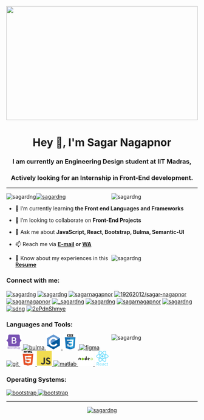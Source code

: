 <!--
### Hi there 👋
**SagarDNG/SagarDNG** is a ✨ _special_ ✨ repository because its `README.md` (this file) appears on your GitHub profile.
Here are some ideas to get you started:
- 💬 Ask me about anything about Front-end
- ⚡ Fun fact: You know, if you know😂
- 🔭 I’m currently working on Students site, WebOps team, IIT Madras
- 🌱 I’m currently learning Full-stack
- 👯 I’m looking to collaborate on Web-dev projects
- 🤔 I’m looking for Internships in Front-end
- 📫 Reach me via [E-mail](mailto:ed20b054@smail.iitm.ac.in) or [WA](https://wa.me/919620916448)
- 😄 Pronouns: He/Him
-->

<p> 
    <img src="Banner.mp4"
         width="100%" height="300px"/> 
</p>
 
<h1 align="center">Hey 👋, I'm Sagar Nagapnor</h1>
<h3 align="center">I am currently an Engineering Design student at IIT Madras,</h3>
<h3 align="center">Actively looking for an Internship in Front-End development.</h3>

<hr>

<p> 
    <img align="left" src="https://komarev.com/ghpvc/?username=sagardng&label=Profile%20views&color=0e75b6&style=flat" alt="sagardng" /> 
</p>

<p>
  <img align="right" src="https://github-readme-stats.vercel.app/api?username=sagardng&theme=highcontrast&show_icons=true&locale=en&custom_title=Sagar's Github Stats"
       alt="sagardng" width="45%"/>
</p>

<p align="left">
  <a href="https://twitter.com/sagardng" target="blank">
    <img src="https://img.shields.io/twitter/follow/sagardng?logo=twitter&style=for-the-badge" alt="sagardng" />
   </a> 
</p>

* 🌱 I’m currently learning **the Front end Languages and Frameworks**

* 👯 I’m looking to collaborate on **Front-End Projects**

* 💬 Ask me about **JavaScript, React, Bootstrap, Bulma, Semantic-UI**

* 📫 Reach me via **[E-mail](mailto:ed20b054@smail.iitm.ac.in) or [WA](https://wa.me/919620916448)**

<p>
  <img align="right" src="https://github-readme-streak-stats.herokuapp.com/?user=sagardng&theme=highcontrast" alt="sagardng" width="45%"/>
</p>

* 📄 Know about my experiences in this **[Resume](https://docs.google.com/document/d/1V--0XMIfnKd3TO-cvL-CJU7dkNYg8HJxW-8SK-kMszk)**

<!-- * ⚡ Fun fact **You know, if you know** -->



<h3 align="left">Connect with me:</h3>
<p align="left">
<a href="https://codepen.io/sagardng" target="blank"><img align="center" src="https://raw.githubusercontent.com/rahuldkjain/github-profile-readme-generator/master/src/images/icons/Social/codepen.svg" alt="sagardng" height="30" width="40" /></a>
<a href="https://twitter.com/sagardng" target="blank"><img align="center" src="https://raw.githubusercontent.com/rahuldkjain/github-profile-readme-generator/master/src/images/icons/Social/twitter.svg" alt="sagardng" height="30" width="40" /></a>
<a href="https://linkedin.com/in/sagarnagapnor" target="blank"><img align="center" src="https://raw.githubusercontent.com/rahuldkjain/github-profile-readme-generator/master/src/images/icons/Social/linked-in-alt.svg" alt="sagarnagapnor" height="30" width="40" /></a>
<a href="https://stackoverflow.com/users/19262012/sagar-nagapnor" target="blank"><img align="center" src="https://raw.githubusercontent.com/rahuldkjain/github-profile-readme-generator/master/src/images/icons/Social/stack-overflow.svg" alt="19262012/sagar-nagapnor" height="30" width="40" /></a>
<a href="https://fb.com/sagarnagapnor" target="blank"><img align="center" src="https://raw.githubusercontent.com/rahuldkjain/github-profile-readme-generator/master/src/images/icons/Social/facebook.svg" alt="sagarnagapnor" height="30" width="40" /></a>
<a href="https://instagram.com/_sagardng" target="blank"><img align="center" src="https://raw.githubusercontent.com/rahuldkjain/github-profile-readme-generator/master/src/images/icons/Social/instagram.svg" alt="_sagardng" height="30" width="40" /></a>
<a href="https://dribbble.com/sagardng" target="blank"><img align="center" src="https://raw.githubusercontent.com/rahuldkjain/github-profile-readme-generator/master/src/images/icons/Social/dribbble.svg" alt="sagardng" height="30" width="40" /></a>
<a href="https://www.youtube.com/c/sagarnagapnor" target="blank"><img align="center" src="https://raw.githubusercontent.com/rahuldkjain/github-profile-readme-generator/master/src/images/icons/Social/youtube.svg" alt="sagarnagapnor" height="30" width="40" /></a>
<a href="https://www.hackerrank.com/sagardng" target="blank"><img align="center" src="https://raw.githubusercontent.com/rahuldkjain/github-profile-readme-generator/master/src/images/icons/Social/hackerrank.svg" alt="sagardng" height="30" width="40" /></a>
<a href="https://codeforces.com/profile/sdng" target="blank"><img align="center" src="https://raw.githubusercontent.com/rahuldkjain/github-profile-readme-generator/master/src/images/icons/Social/codeforces.svg" alt="sdng" height="30" width="40" /></a>
<a href="https://discord.gg/2ePdnShmye" target="blank"><img align="center" src="https://raw.githubusercontent.com/rahuldkjain/github-profile-readme-generator/master/src/images/icons/Social/discord.svg" alt="2ePdnShmye" height="30" width="40" /></a>
</p>

<h3 align="left">Languages and Tools:</h3>

<p>
  <img align="right" src="https://github-readme-stats.vercel.app/api/top-langs?username=sagardng&theme=highcontrast&show_icons=true&locale=en&layout=compact&custom_title=Most used languages by Sagar" alt="sagardng" width="45%"/>
</p>

<p align="left"> 
  <a href="https://getbootstrap.com" target="_blank" rel="noreferrer"> <img src="https://raw.githubusercontent.com/devicons/devicon/master/icons/bootstrap/bootstrap-plain-wordmark.svg" alt="bootstrap" width="40" height="40"/> </a> 
  <a href="https://bulma.io/" target="_blank" rel="noreferrer"> <img src="https://raw.githubusercontent.com/gilbarbara/logos/804dc257b59e144eaca5bc6ffd16949752c6f789/logos/bulma.svg" alt="bulma" width="40" height="40"/> </a> 
  <a href="https://www.cprogramming.com/" target="_blank" rel="noreferrer"> <img src="https://raw.githubusercontent.com/devicons/devicon/master/icons/c/c-original.svg" alt="c" width="40" height="40"/> </a> 
  <a href="https://www.w3schools.com/css/" target="_blank" rel="noreferrer"> <img src="https://raw.githubusercontent.com/devicons/devicon/master/icons/css3/css3-original-wordmark.svg" alt="css3" width="40" height="40"/> </a> 
  <a href="https://www.figma.com/" target="_blank" rel="noreferrer"> <img src="https://www.vectorlogo.zone/logos/figma/figma-icon.svg" alt="figma" width="40" height="40"/> </a> 
  <a href="https://git-scm.com/" target="_blank" rel="noreferrer"> <img src="https://www.vectorlogo.zone/logos/git-scm/git-scm-icon.svg" alt="git" width="40" height="40"/> </a> 
  <a href="https://www.w3.org/html/" target="_blank" rel="noreferrer"> <img src="https://raw.githubusercontent.com/devicons/devicon/master/icons/html5/html5-original-wordmark.svg" alt="html5" width="40" height="40"/> </a> 
  <a href="https://developer.mozilla.org/en-US/docs/Web/JavaScript" target="_blank" rel="noreferrer"> <img src="https://raw.githubusercontent.com/devicons/devicon/master/icons/javascript/javascript-original.svg" alt="javascript" width="40" height="40"/> </a> 
  <a href="https://www.mathworks.com/" target="_blank" rel="noreferrer"> <img src="https://upload.wikimedia.org/wikipedia/commons/2/21/Matlab_Logo.png" alt="matlab" width="40" height="40"/> </a> 
  <a href="https://nodejs.org" target="_blank" rel="noreferrer"> <img src="https://raw.githubusercontent.com/devicons/devicon/master/icons/nodejs/nodejs-original-wordmark.svg" alt="nodejs" width="40" height="40"/> </a> 
  <a href="https://reactjs.org/" target="_blank" rel="noreferrer"> <img src="https://raw.githubusercontent.com/devicons/devicon/master/icons/react/react-original-wordmark.svg" alt="react" width="40" height="40"/> </a> 
</p>

<h3 align="left">Operating Systems:</h3>
<p align="left">
  <a href="https://android.com" target="_blank" rel="noreferrer"> <img src="https://img.shields.io/badge/Android-3DDC84?style=for-the-badge&logo=android&logoColor=white" alt="bootstrap" height="40"/> </a>
  <a href="https://www.microsoft.com/en-in/windows" target="_blank" rel="noreferrer"> <img src="https://img.shields.io/badge/Windows-0078D6?style=for-the-badge&logo=windows&logoColor=white" alt="bootstrap" height="40"/> </a> 
</p>

<hr>

<p  align="center"> <a href="https://github.com/ryo-ma/github-profile-trophy"><img src="https://github-profile-trophy.vercel.app/?username=sagardng&theme=onedark" alt="sagardng" /></a> </p>
